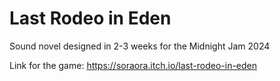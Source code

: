 # Last Rodeo in Eden
Sound novel designed in 2-3 weeks for the Midnight Jam 2024

Link for the game: https://soraora.itch.io/last-rodeo-in-eden